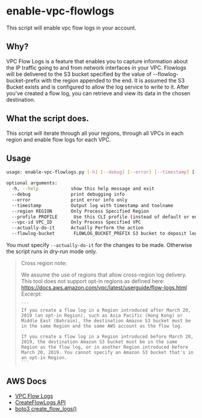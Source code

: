 # enable-vpc-flowlogs

This script will enable vpc flow logs in your account.

## Why?

VPC Flow Logs is a feature that enables you to capture information about the IP traffic going to and from network interfaces in your VPC. Flowlogs will be delivered to the S3 bucket specified by the value of --flowlog-bucket-prefix with the region appended to the end. It is assumed the S3 Bucket exists and is configured to allow the log service to write to it. After you've created a flow log, you can retrieve and view its data in the chosen destination. 

## What the script does.

This script will iterate through all your regions, through all VPCs in each region and enable flow logs for each VPC.

## Usage

```bash
usage: enable-vpc-flowlogs.py [-h] [--debug] [--error] [--timestamp] [--region REGION] [--profile PROFILE] [--vpc-id VPC_ID] [--actually-do-it] --flowlog-bucket FLOWLOG_BUCKET_PREFIX

optional arguments:
  -h, --help            show this help message and exit
  --debug               print debugging info
  --error               print error info only
  --timestamp           Output log with timestamp and toolname
  --region REGION       Only Process Specified Region
  --profile PROFILE      Use this CLI profile (instead of default or env credentials)
  --vpc-id VPC_ID       Only Process Specified VPC
  --actually-do-it      Actually Perform the action
  --flowlog-bucket       FLOWLOG_BUCKET_PREFIX S3 bucket to deposit logs to
```

You must specify `--actually-do-it` for the changes to be made. Otherwise the script runs in dry-run mode only.

> Cross region note:
> 
> We assume the use of regions that allow cross-region log delivery. This tool does not support opt-in regions as defined here: https://docs.aws.amazon.com/vpc/latest/userguide/flow-logs.html  
> Excerpt:
> 
>     ```
>     If you create a flow log in a Region introduced after March 20, 2019 (an opt-in Region), such as Asia Pacific (Hong Kong) or Middle East (Bahrain), the destination Amazon S3 bucket must be in the same Region and the same AWS account as the flow log.
>     
>     If you create a flow log in a Region introduced before March 20, 2019, the destination Amazon S3 bucket must be in the same Region as the flow log, or in another Region introduced before March 20, 2019. You cannot specify an Amazon S3 bucket that's in an opt-in Region.
>     ```

## AWS Docs

* [VPC Flow Logs](https://docs.aws.amazon.com/vpc/latest/userguide/flow-logs.html)
* [CreateFlowLogs API](https://docs.aws.amazon.com/AWSEC2/latest/APIReference/API_CreateFlowLogs.html)
* [boto3 create_flow_logs()](https://boto3.amazonaws.com/v1/documentation/api/latest/reference/services/ec2.html#EC2.Client.create_flow_logs)


